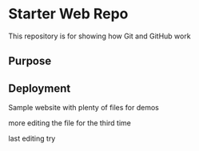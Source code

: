 # Starter Web Repo

This repository is for showing how Git and GitHub work

## Purpose

## Deployment

Sample website with plenty of files for demos


more editing the file for the third time


last editing try